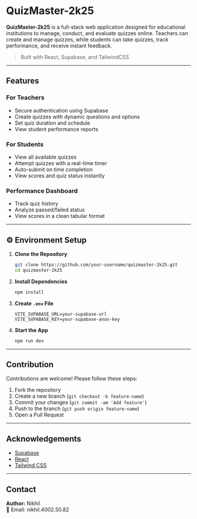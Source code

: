 
# QuizMaster-2k25 

**QuizMaster-2k25** is a full-stack web application designed for educational institutions to manage, conduct, and evaluate quizzes online. Teachers can create and manage quizzes, while students can take quizzes, track performance, and receive instant feedback.

> Built with React, Supabase, and TailwindCSS

---

## Features

### For Teachers
- Secure authentication using Supabase
- Create quizzes with dynamic questions and options
- Set quiz duration and schedule
- View student performance reports

### For Students
- View all available quizzes
- Attempt quizzes with a real-time timer
- Auto-submit on time completion
- View scores and quiz status instantly

### Performance Dashboard
- Track quiz history
- Analyze passed/failed status
- View scores in a clean tabular format

---

## ⚙️ Environment Setup

1. **Clone the Repository**
   ```bash
   git clone https://github.com/your-username/quizmaster-2k25.git
   cd quizmaster-2k25
   ```

2. **Install Dependencies**
   ```bash
   npm install
   ```

3. **Create `.env` File**
   ```
   VITE_SUPABASE_URL=your-supabase-url
   VITE_SUPABASE_KEY=your-supabase-anon-key
   ```

4. **Start the App**
   ```bash
   npm run dev
   ```

---

## Contribution

Contributions are welcome! Please follow these steps:

1. Fork the repository
2. Create a new branch (`git checkout -b feature-name`)
3. Commit your changes (`git commit -am 'Add feature'`)
4. Push to the branch (`git push origin feature-name`)
5. Open a Pull Request

---

## Acknowledgements

- [Supabase](https://supabase.com/)
- [React](https://reactjs.org/)
- [Tailwind CSS](https://tailwindcss.com/)

---

## Contact

**Author:** Nikhil  
📧 Email: nikhil.4002.50.82 
